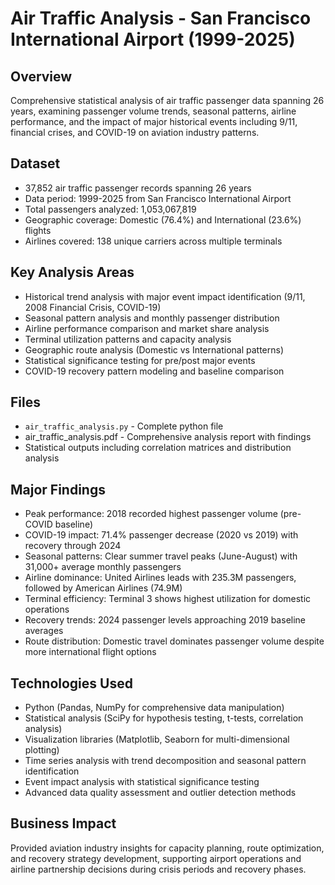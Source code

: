 # Air Traffic Analysis - San Francisco International Airport (1999-2025)
## Overview
Comprehensive statistical analysis of air traffic passenger data spanning 26 years, examining passenger volume trends, seasonal patterns, airline performance, and the impact of major historical events including 9/11, financial crises, and COVID-19 on aviation industry patterns.

## Dataset
- 37,852 air traffic passenger records spanning 26 years
- Data period: 1999-2025 from San Francisco International Airport
- Total passengers analyzed: 1,053,067,819
- Geographic coverage: Domestic (76.4%) and International (23.6%) flights
- Airlines covered: 138 unique carriers across multiple terminals

## Key Analysis Areas
- Historical trend analysis with major event impact identification (9/11, 2008 Financial Crisis, COVID-19)
- Seasonal pattern analysis and monthly passenger distribution
- Airline performance comparison and market share analysis
- Terminal utilization patterns and capacity analysis
- Geographic route analysis (Domestic vs International patterns)
- Statistical significance testing for pre/post major events
- COVID-19 recovery pattern modeling and baseline comparison

## Files
- `air_traffic_analysis.py` - Complete python file
- air_traffic_analysis.pdf - Comprehensive analysis report with findings
- Statistical outputs including correlation matrices and distribution analysis

## Major Findings
- Peak performance: 2018 recorded highest passenger volume (pre-COVID baseline)
- COVID-19 impact: 71.4% passenger decrease (2020 vs 2019) with recovery through 2024
- Seasonal patterns: Clear summer travel peaks (June-August) with 31,000+ average monthly passengers
- Airline dominance: United Airlines leads with 235.3M passengers, followed by American Airlines (74.9M)
- Terminal efficiency: Terminal 3 shows highest utilization for domestic operations
- Recovery trends: 2024 passenger levels approaching 2019 baseline averages
- Route distribution: Domestic travel dominates passenger volume despite more international flight options

## Technologies Used
- Python (Pandas, NumPy for comprehensive data manipulation)
- Statistical analysis (SciPy for hypothesis testing, t-tests, correlation analysis)
- Visualization libraries (Matplotlib, Seaborn for multi-dimensional plotting)
- Time series analysis with trend decomposition and seasonal pattern identification
- Event impact analysis with statistical significance testing
- Advanced data quality assessment and outlier detection methods

## Business Impact
Provided aviation industry insights for capacity planning, route optimization, and recovery strategy development, supporting airport operations and airline partnership decisions during crisis periods and recovery phases.
